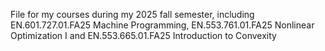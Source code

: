 File for my courses during my 2025 fall semester, including EN.601.727.01.FA25 Machine Programming, EN.553.761.01.FA25 Nonlinear Optimization I and EN.553.665.01.FA25 Introduction to Convexity
